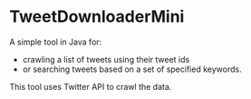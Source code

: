 # TweetDownloaderMini
A simple tool in Java for:
- crawling a list of tweets using their tweet ids
- or searching tweets based on a set of specified keywords.

This tool uses Twitter API to crawl the data.
